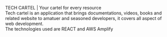 TECH CARTEL | Your cartel for every resource <br> 
Tech cartel is an application that brings documentations, videos, books and related website to amatuer and seasoned developers, it covers all aspect of web development. <br>
The technologies used are REACT and AWS Amplify
